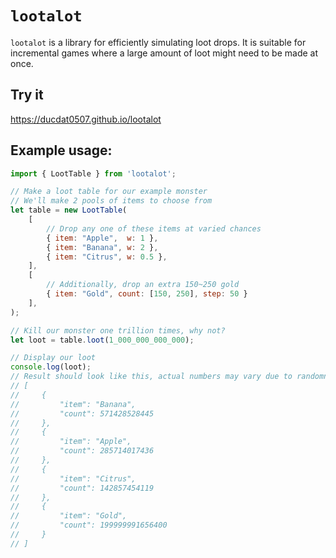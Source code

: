 # `lootalot`

`lootalot` is a library for efficiently simulating loot drops. It is suitable for incremental games where a large amount of loot might need to be made at once.

## Try it
https://ducdat0507.github.io/lootalot

## Example usage:
```js
import { LootTable } from 'lootalot';

// Make a loot table for our example monster
// We'll make 2 pools of items to choose from
let table = new LootTable(
    [
        // Drop any one of these items at varied chances
        { item: "Apple",  w: 1 },
        { item: "Banana", w: 2 },
        { item: "Citrus", w: 0.5 },
    ],
    [
        // Additionally, drop an extra 150~250 gold
        { item: "Gold", count: [150, 250], step: 50 }
    ],
);

// Kill our monster one trillion times, why not?
let loot = table.loot(1_000_000_000_000);

// Display our loot
console.log(loot);
// Result should look like this, actual numbers may vary due to randomness:
// [
//     {
//         "item": "Banana",
//         "count": 571428528445
//     },
//     {
//         "item": "Apple",
//         "count": 285714017436
//     },
//     {
//         "item": "Citrus",
//         "count": 142857454119
//     },
//     {
//         "item": "Gold",
//         "count": 199999991656400
//     }
// ]
```